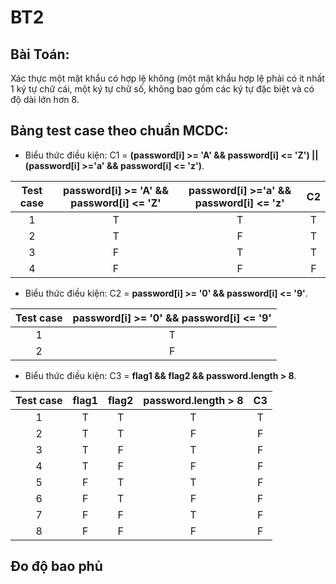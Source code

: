 ﻿# BT2
## Bài Toán:
Xác thực một mật khẩu có hợp lệ không (một mật khẩu hợp lệ phải có ít nhất 1 ký tự chữ cái, một ký tự chữ số, không bao gồm các ký tự đặc biệt và có độ dài lớn hơn 8.
## Bảng test case theo chuẩn MCDC:

+ Biểu thức điều kiện: C1 = **(password[i] >= 'A' && password[i] <= 'Z') || (password[i] >='a' && password[i] <= 'z')**.

| Test case | password[i] >= 'A' && password[i] <= 'Z' | password[i] >='a' && password[i] <= 'z' | C2 |
|:---------:|:----------------------------------------:|:---------------------------------------:|:--:|
| 1 | T | T | T |
| 2 | T | F | T |
| 3 | F | T | T |
| 4 | F | F | F |

+ Biểu thức điều kiện: C2 = **password[i] >= '0' && password[i] <= '9'**.

| Test case | password[i] >= '0' && password[i] <= '9' |
|:---------:|:----------------------------------------:|
| 1 | T | 
| 2 | F |

	
+ Biểu thức điều kiện: C3 = **flag1 && flag2 && password.length > 8**.

| Test case | flag1 | flag2 | password.length > 8 | C3 |
|:---------:|:-----:|:-----:|:-------------------:|:--:|
| 1 | T | T | T | T |
| 2 | T | T | F | F |
| 3 | T | F | T | F |
| 4 | T | F | F | F |
| 5 | F | T | T | F |
| 6 | F | T | F | F |
| 7 | F | F | T | F |
| 8 | F | F | F | F |

## Đo độ bao phủ
